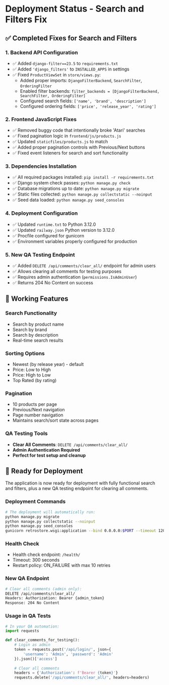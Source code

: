 # Deployment Status - Search and Filters Fix

## ✅ **Completed Fixes for Search and Filters**

### 1. **Backend API Configuration**
- ✅ Added `django-filter==23.5` to `requirements.txt`
- ✅ Added `'django_filters'` to `INSTALLED_APPS` in settings
- ✅ Fixed `ProductViewSet` in `store/views.py`:
  - Added proper imports: `DjangoFilterBackend`, `SearchFilter`, `OrderingFilter`
  - Enabled filter backends: `filter_backends = [DjangoFilterBackend, SearchFilter, OrderingFilter]`
  - Configured search fields: `['name', 'brand', 'description']`
  - Configured ordering fields: `['price', 'release_year', 'rating']`

### 2. **Frontend JavaScript Fixes**
- ✅ Removed buggy code that intentionally broke 'Atari' searches
- ✅ Fixed pagination logic in `frontend/js/products.js`
- ✅ Updated `staticfiles/products.js` to match
- ✅ Added proper pagination controls with Previous/Next buttons
- ✅ Fixed event listeners for search and sort functionality

### 3. **Dependencies Installation**
- ✅ All required packages installed: `pip install -r requirements.txt`
- ✅ Django system check passes: `python manage.py check`
- ✅ Database migrations up to date: `python manage.py migrate`
- ✅ Static files collected: `python manage.py collectstatic --noinput`
- ✅ Seed data loaded: `python manage.py seed_consoles`

### 4. **Deployment Configuration**
- ✅ Updated `runtime.txt` to Python 3.12.0
- ✅ Updated `railway.json` Python version to 3.12.0
- ✅ Procfile configured for gunicorn
- ✅ Environment variables properly configured for production

### 5. **New QA Testing Endpoint**
- ✅ Added `DELETE /api/comments/clear_all/` endpoint for admin users
- ✅ Allows clearing all comments for testing purposes
- ✅ Requires admin authentication (`permissions.IsAdminUser`)
- ✅ Returns 204 No Content on success

## 🎯 **Working Features**

### Search Functionality
- Search by product name
- Search by brand
- Search by description
- Real-time search results

### Sorting Options
- Newest (by release year) - default
- Price: Low to High
- Price: High to Low
- Top Rated (by rating)

### Pagination
- 10 products per page
- Previous/Next navigation
- Page number navigation
- Maintains search/sort state across pages

### QA Testing Tools
- **Clear All Comments**: `DELETE /api/comments/clear_all/`
- **Admin Authentication Required**
- **Perfect for test setup and cleanup**

## 🚀 **Ready for Deployment**

The application is now ready for deployment with fully functional search and filters, plus a new QA testing endpoint for clearing all comments.

### Deployment Commands
```bash
# The deployment will automatically run:
python manage.py migrate
python manage.py collectstatic --noinput
python manage.py seed_consoles
gunicorn retrostore.wsgi:application --bind 0.0.0.0:$PORT --timeout 120
```

### Health Check
- Health check endpoint: `/health/`
- Timeout: 300 seconds
- Restart policy: ON_FAILURE with max 10 retries

### New QA Endpoint
```bash
# Clear all comments (admin only):
DELETE /api/comments/clear_all/
Headers: Authorization: Bearer {admin_token}
Response: 204 No Content
```

### Usage in QA Tests
```python
# In your QA automation:
import requests

def clear_comments_for_testing():
    # Login as admin
    token = requests.post('/api/login/', json={
        'username': 'Admin', 'password': 'Admin'
    }).json()['access']
    
    # Clear all comments
    headers = {'Authorization': f'Bearer {token}'}
    requests.delete('/api/comments/clear_all/', headers=headers)
``` 